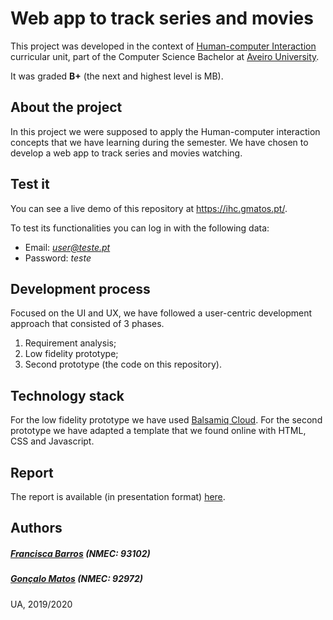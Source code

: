 # Web app to track series and movies

This project was developed in the context of [Human-computer Interaction](https://www.ua.pt/en/uc/2484) curricular unit, part of the Computer Science Bachelor at [Aveiro University](https://www.ua.pt/).

It was graded **B+** (the next and highest level is MB).



## About the project

In this project we were supposed to apply the Human-computer interaction concepts that we have learning during the semester. We have chosen to develop a web app to track series and movies watching.



## Test it

You can see a live demo of this repository at https://ihc.gmatos.pt/.

To test its functionalities you can log in with the following data:

- Email: *user@teste.pt*
- Password: *teste*



## Development process

Focused on the UI and UX, we have followed a user-centric development approach that consisted of 3 phases.

1. Requirement analysis;
2. Low fidelity prototype;
3. Second prototype (the code on this repository).



## Technology stack

For the low fidelity prototype we have used [Balsamiq Cloud](https://balsamiq.cloud/). For the second prototype we have adapted a template that we found online with HTML, CSS and Javascript.





## Report

The report is available (in presentation format) [here](presentation.pdf).



## Authors
##### [Francisca Barros](https://github.com/itskikat/) (NMEC: 93102)
##### [Gonçalo Matos](https://github.com/gmatosferreira) (NMEC: 92972)

UA, 2019/2020
